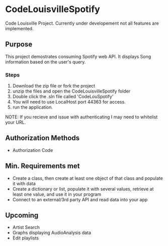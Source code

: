 # CodeLouisvilleSpotify
Code Louisville Project. Currently under developement not all features are implemented.

## Purpose
This project demostrates consuming Spotify web API. It displays Song information based on the user's query. 
### Steps 
1. Download the zip file or fork the project
2. unzip the files and open the CodeLouisvilleSpotify folder 
3. Double click the .sln file called 'CodeLouSpotify'
4. You will need to use LocalHost port 44363 for access.
5. run the application.

NOTE: If you recieve and issue with authenticating I may need to whitelist your URL.
## Authorization Methods
 - Authorization Code

## Min. Requirements met
- Create a class, then create at least one object of that class and populate it with data
- Create a dictionary or list, populate it with several values, retrieve at least one value, and use it in your program
- Connect to an external/3rd party API and read data into your app
## Upcoming
- Artist Search
- Graphs displaying AudioAnalysis data
- Edit playlists
